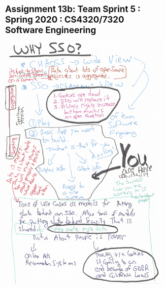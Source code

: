 # Assignment 13b: Team Sprint 5 : Spring 2020 : CS4320/7320 Software Engineering

![This is where we are](./images/YouAreHere-Small.jpg)


